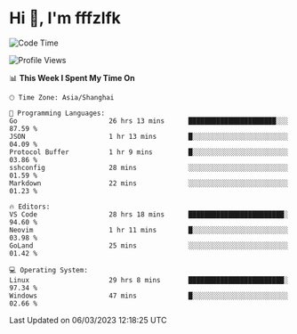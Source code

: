 # Hi 👋, I'm fffzlfk

<!--START_SECTION:waka-->
![Code Time](http://img.shields.io/badge/Code%20Time-90%20hrs%2039%20mins-blue)

![Profile Views](http://img.shields.io/badge/Profile%20Views-0-blue)

📊 **This Week I Spent My Time On** 

```text
🕑︎ Time Zone: Asia/Shanghai

💬 Programming Languages: 
Go                       26 hrs 13 mins      ██████████████████████░░░   87.59 % 
JSON                     1 hr 13 mins        █░░░░░░░░░░░░░░░░░░░░░░░░   04.09 % 
Protocol Buffer          1 hr 9 mins         █░░░░░░░░░░░░░░░░░░░░░░░░   03.86 % 
sshconfig                28 mins             ░░░░░░░░░░░░░░░░░░░░░░░░░   01.59 % 
Markdown                 22 mins             ░░░░░░░░░░░░░░░░░░░░░░░░░   01.23 % 

🔥 Editors: 
VS Code                  28 hrs 18 mins      ████████████████████████░   94.60 % 
Neovim                   1 hr 11 mins        █░░░░░░░░░░░░░░░░░░░░░░░░   03.98 % 
GoLand                   25 mins             ░░░░░░░░░░░░░░░░░░░░░░░░░   01.42 % 

💻 Operating System: 
Linux                    29 hrs 8 mins       ████████████████████████░   97.34 % 
Windows                  47 mins             █░░░░░░░░░░░░░░░░░░░░░░░░   02.66 % 
```


 Last Updated on 06/03/2023 12:18:25 UTC
<!--END_SECTION:waka-->

